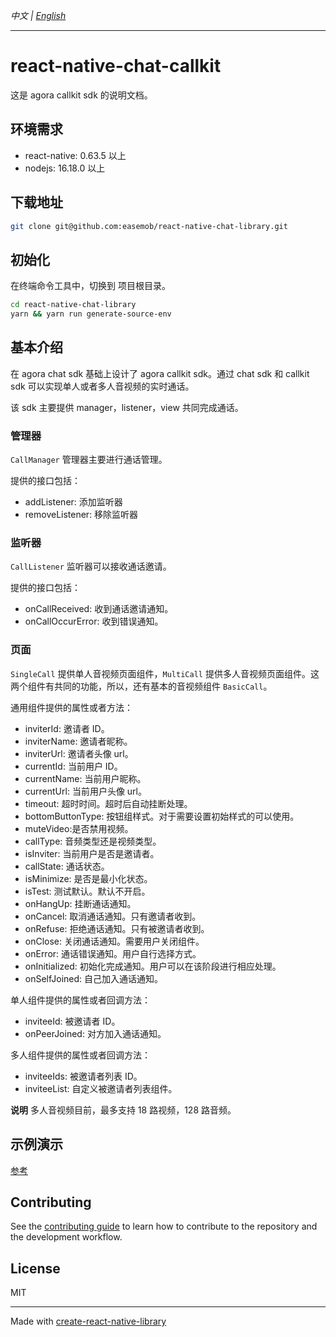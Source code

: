 _中文 | [English](./README.md)_

---

# react-native-chat-callkit

这是 agora callkit sdk 的说明文档。

## 环境需求

- react-native: 0.63.5 以上
- nodejs: 16.18.0 以上

## 下载地址

```sh
git clone git@github.com:easemob/react-native-chat-library.git
```

## 初始化

在终端命令工具中，切换到 项目根目录。

```sh
cd react-native-chat-library
yarn && yarn run generate-source-env
```

## 基本介绍

在 agora chat sdk 基础上设计了 agora callkit sdk。通过 chat sdk 和 callkit sdk 可以实现单人或者多人音视频的实时通话。

该 sdk 主要提供 manager，listener，view 共同完成通话。

### 管理器

`CallManager` 管理器主要进行通话管理。

提供的接口包括：

- addListener: 添加监听器
- removeListener: 移除监听器

### 监听器

`CallListener` 监听器可以接收通话邀请。

提供的接口包括：

- onCallReceived: 收到通话邀请通知。
- onCallOccurError: 收到错误通知。

### 页面

`SingleCall` 提供单人音视频页面组件，`MultiCall` 提供多人音视频页面组件。这两个组件有共同的功能，所以，还有基本的音视频组件 `BasicCall`。

通用组件提供的属性或者方法：

- inviterId: 邀请者 ID。
- inviterName: 邀请者昵称。
- inviterUrl: 邀请者头像 url。
- currentId: 当前用户 ID。
- currentName: 当前用户昵称。
- currentUrl: 当前用户头像 url。
- timeout: 超时时间。超时后自动挂断处理。
- bottomButtonType: 按钮组样式。对于需要设置初始样式的可以使用。
- muteVideo:是否禁用视频。
- callType: 音频类型还是视频类型。
- isInviter: 当前用户是否是邀请者。
- callState: 通话状态。
- isMinimize: 是否是最小化状态。
- isTest: 测试默认。默认不开启。
- onHangUp: 挂断通话通知。
- onCancel: 取消通话通知。只有邀请者收到。
- onRefuse: 拒绝通话通知。只有被邀请者收到。
- onClose: 关闭通话通知。需要用户关闭组件。
- onError: 通话错误通知。用户自行选择方式。
- onInitialized: 初始化完成通知。用户可以在该阶段进行相应处理。
- onSelfJoined: 自己加入通话通知。

单人组件提供的属性或者回调方法：

- inviteeId: 被邀请者 ID。
- onPeerJoined: 对方加入通话通知。

多人组件提供的属性或者回调方法：

- inviteeIds: 被邀请者列表 ID。
- inviteeList: 自定义被邀请者列表组件。

**说明** 多人音视频目前，最多支持 18 路视频，128 路音频。

## 示例演示

[参考](../../examples/callkit-example/README.zh.md)

## Contributing

See the [contributing guide](CONTRIBUTING.md) to learn how to contribute to the repository and the development workflow.

## License

MIT

---

Made with [create-react-native-library](https://github.com/callstack/react-native-builder-bob)
